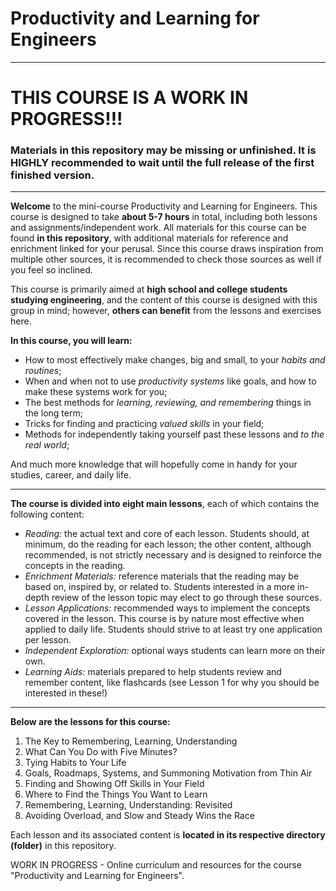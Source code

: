 # Productivity and Learning for Engineers
---

# THIS COURSE IS A WORK IN PROGRESS!!!
### Materials in this repository may be missing or unfinished. It is HIGHLY recommended to wait until the full release of the first finished version.

---

**Welcome** to the mini-course Productivity and Learning for Engineers. This course is designed to take **about 5-7 hours** in total, including both lessons and assignments/independent work. All materials for this course can be found **in this repository**, with additional materials for reference and enrichment linked for your perusal. Since this course draws inspiration from multiple other sources, it is recommended to check those sources as well if you feel so inclined.

This course is primarily aimed at **high school and college students studying engineering**, and the content of this course is designed with this group in mind; however, **others can benefit** from the lessons and exercises here.


**In this course, you will learn:**

- How to most effectively make changes, big and small, to your *habits and routines*;
- When and when not to use *productivity systems* like goals, and how to make these systems work for you;
- The best methods for *learning, reviewing, and remembering* things in the long term;
- Tricks for finding and practicing *valued skills* in your field;
- Methods for independently taking yourself past these lessons and *to the real world*;

And much more knowledge that will hopefully come in handy for your studies, career, and daily life.

---

**The course is divided into eight main lessons**, each of which contains the following content:

- *Reading:* the actual text and core of each lesson. Students should, at minimum, do the reading for each lesson; the other content, although recommended, is not strictly necessary and is designed to reinforce the concepts in the reading.
- *Enrichment Materials:* reference materials that the reading may be based on, inspired by, or related to. Students interested in a more in-depth review of the lesson topic may elect to go through these sources.
- *Lesson Applications:* recommended ways to implement the concepts covered in the lesson. This course is by nature most effective when applied to daily life. Students should strive to at least try one application per lesson.
- *Independent Exploration:* optional ways students can learn more on their own.
- *Learning Aids:* materials prepared to help students review and remember content, like flashcards (see Lesson 1 for why you should be interested in these!)

---

**Below are the lessons for this course:**

1. The Key to Remembering, Learning, Understanding
2. What Can You Do with Five Minutes?
3. Tying Habits to Your Life
4. Goals, Roadmaps, Systems, and Summoning Motivation from Thin Air
5. Finding and Showing Off Skills in Your Field
6. Where to Find the Things You Want to Learn
7. Remembering, Learning, Understanding: Revisited
8. Avoiding Overload, and Slow and Steady Wins the Race

Each lesson and its associated content is **located in its respective directory (folder)** in this repository.

WORK IN PROGRESS - Online curriculum and resources for the course "Productivity and Learning for Engineers".
